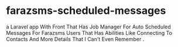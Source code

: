 # farazsms-scheduled-messages
a Laravel app With Front That Has Job Manager For Auto Scheduled Messages For Farazsms Users That Has Abilities Like Connecting To Contacts And More Details That I Can't Even Remember . 
